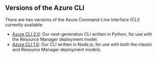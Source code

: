## <a name="versions-of-the-azure-cli"></a>Versions of the Azure CLI

There are two versions of the Azure Command-Line Interface (CLI) currently available:

* [Azure CLI 2.0](../articles/storage/storage-azure-cli.md): Our next-generation CLI written in Python, for use with the Resource Manager deployment model.
* [Azure CLI 1.0](../articles/storage/storage-azure-cli-nodejs.md): Our CLI written in Node.js, for use with both the classic and Resource Manager deployment models.